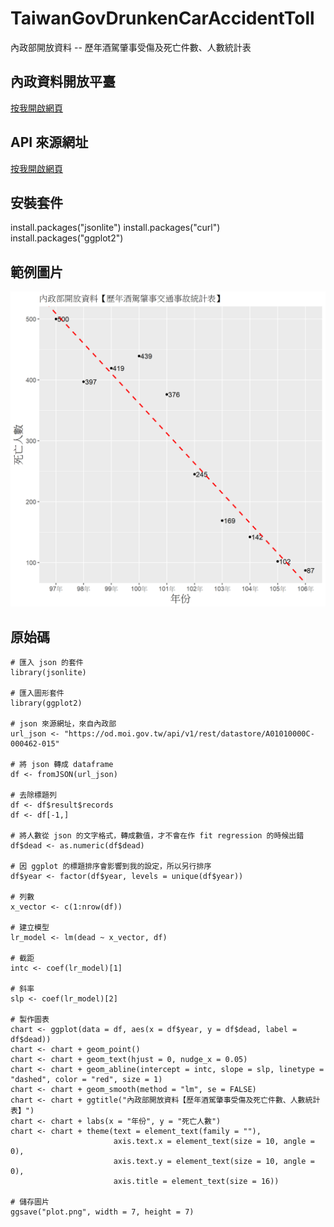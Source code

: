 ﻿# TaiwanGovDrunkenCarAccidentToll
內政部開放資料 -- 歷年酒駕肇事受傷及死亡件數、人數統計表

## 內政資料開放平臺
[按我開啟網頁](https://data.moi.gov.tw/)

## API 來源網址
[按我開啟網頁](https://data.gov.tw/dataset/9018)

## 安裝套件
install.packages("jsonlite")
install.packages("curl")
install.packages("ggplot2")


## 範例圖片
![範例圖片](https://github.com/telunyang/TaiwanGovDrunkenCarAccidentToll/blob/master/plot.png)

## 原始碼
```
# 匯入 json 的套件
library(jsonlite)

# 匯入圖形套件
library(ggplot2)

# json 來源網址，來自內政部
url_json <- "https://od.moi.gov.tw/api/v1/rest/datastore/A01010000C-000462-015"

# 將 json 轉成 dataframe
df <- fromJSON(url_json)

# 去除標題列
df <- df$result$records
df <- df[-1,]

# 將人數從 json 的文字格式，轉成數值，才不會在作 fit regression 的時候出錯
df$dead <- as.numeric(df$dead)

# 因 ggplot 的標題排序會影響到我的設定，所以另行排序
df$year <- factor(df$year, levels = unique(df$year))

# 列數
x_vector <- c(1:nrow(df))

# 建立模型
lr_model <- lm(dead ~ x_vector, df)

# 截距
intc <- coef(lr_model)[1]

# 斜率
slp <- coef(lr_model)[2]

# 製作圖表
chart <- ggplot(data = df, aes(x = df$year, y = df$dead, label = df$dead))
chart <- chart + geom_point()
chart <- chart + geom_text(hjust = 0, nudge_x = 0.05)
chart <- chart + geom_abline(intercept = intc, slope = slp, linetype = "dashed", color = "red", size = 1)
chart <- chart + geom_smooth(method = "lm", se = FALSE)
chart <- chart + ggtitle("內政部開放資料【歷年酒駕肇事受傷及死亡件數、人數統計表】")
chart <- chart + labs(x = "年份", y = "死亡人數")
chart <- chart + theme(text = element_text(family = ""), 
                       axis.text.x = element_text(size = 10, angle = 0), 
                       axis.text.y = element_text(size = 10, angle = 0), 
                       axis.title = element_text(size = 16))

# 儲存圖片
ggsave("plot.png", width = 7, height = 7)
```